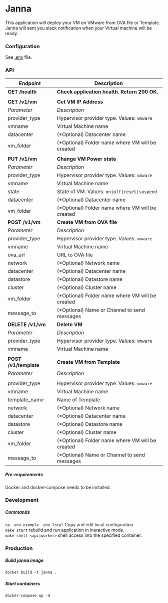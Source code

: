 # Janna
This application will deploy your VM on VMware from OVA file or Template.  
Janna will sent you slack notification when your Virtual machine will be ready.

### Configuration
See [.env](https://github.com/vterdunov/janna/blob/master/.env.example) file.

### API
| Endpoint | Description |
| ---- | --------------- |
| **GET /health** | **Check application health. Return 200 OK.** |
|  |  |
| **GET /v1/vm** | **Get VM IP Address** |
| _Parameter_ | _Description_|
| provider_type | Hypervisor provider type. Values: `vmware` |
| vmname | Virtual Machine name |
| datacenter | (*Optional) Datacenter name |
| vm_folder | (*Optional) Folder name where VM will be created |
|||
| **PUT /v1/vm** | **Change VM Power state** |
| _Parameter_ | _Description_|
| provider_type | Hypervisor provider type. Values: `vmware` |
| vmname | Virtual Machine name |
| state | State of VM. Values: `on\|off\|reset\|suspend` |
| datacenter | (*Optional) Datacenter name |
| vm_folder | (*Optional) Folder name where VM will be created |
| **POST /v1/vm** | **Create VM from OVA file** |
| _Parameter_ | _Description_|
| provider_type | Hypervisor provider type. Values: `vmware` |
| vmname | Virtual Machine name |
| ova_url | URL to OVA file |
| network | (*Optional) Network name |
| datacenter | (*Optional) Datacenter name |
| datastore | (*Optional) Datastore name |
| cluster | (*Optional) Cluster name |
| vm_folder | (*Optional) Folder name where VM will be created |
| message_to | (*Optional) Name or Channel to send messages |
| **DELETE /v1/vm** | **Delete VM** |
| _Parameter_ | _Description_|
| provider_type | Hypervisor provider type. Values: `vmware` |
| vmname | Virtual Machine name |
|  |  |
| **POST /v1/template** | **Create VM from Template** |
| _Parameter_ | _Description_|
|  |  |
| provider_type | Hypervisor provider type. Values: `vmware` |
| vmname | Virtual Machine name |
| template_name | Name of Template |
| network | (*Optional) Network name |
| datacenter | (*Optional) Datacenter name |
| datastore | (*Optional) Datastore name |
| cluster | (*Optional) Cluster name |
| vm_folder | (*Optional) Folder name where VM will be created |
| message_to | (*Optional) Name or Channel to send messages |


##### Pre-requirements
Docker and docker-compose needs to be installed.

### Development
##### Commands
`cp .env.example .env.local` Copy and edit local configuration.  
`make start` rebuild and run application in ineractive mode.  
`make shell <api|worker>` shell access into the specified container.

### Production
##### Build janna image
`docker build -t janna .`
##### Start containers
`docker-compose up -d`
